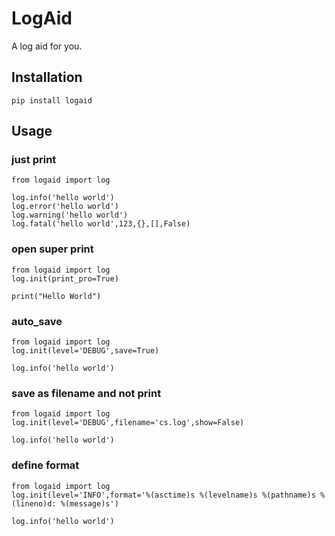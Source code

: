 # LogAid

A log aid for you.

## Installation
```
pip install logaid
```

## Usage 
### just print
```
from logaid import log

log.info('hello world')
log.error('hello world')
log.warning('hello world')
log.fatal('hello world',123,{},[],False)
```
### open super print
```
from logaid import log
log.init(print_pro=True)

print("Hello World")
```
### auto_save
```
from logaid import log
log.init(level='DEBUG',save=True)

log.info('hello world')
```
### save as filename and not print
```
from logaid import log
log.init(level='DEBUG',filename='cs.log',show=False)

log.info('hello world')
```
### define format
```
from logaid import log
log.init(level='INFO',format='%(asctime)s %(levelname)s %(pathname)s %(lineno)d: %(message)s')

log.info('hello world')

```